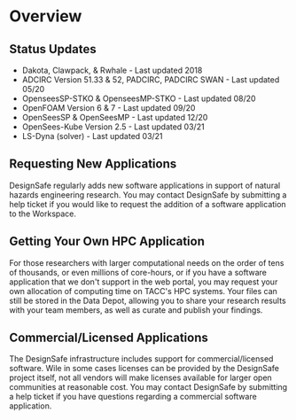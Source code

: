 # Overview

## Status Updates

<ul>
	<li>Dakota, Clawpack, &amp; Rwhale - Last updated 2018</li>
	<li>ADCIRC Version 51.33 &amp; 52, PADCIRC, PADCIRC SWAN - Last updated 05/20</li>
	<li>OpenseesSP-STKO &amp; OpenseesMP-STKO - Last updated 08/20</li>
	<li>OpenFOAM  Version 6 &amp; 7 - Last updated 09/20</li>
	<li>OpenSeesSP  &amp; OpenSeesMP - Last updated 12/20</li>
	<li>OpenSees-Kube Version 2.5 - Last updated 03/21</li>
	<li>LS-Dyna (solver) - Last updated 03/21</li>
</ul>

## Requesting New Applications

DesignSafe regularly adds new software applications in support of natural hazards engineering research. You may contact DesignSafe by submitting a help ticket if you would like to request the addition of a software application to the Workspace.

## Getting Your Own HPC Application

For those researchers with larger computational needs on the order of tens of thousands, or even millions of core-hours, or if you have a software application that we don't support in the web portal, you may request your own allocation of computing time on TACC's HPC systems. Your files can still be stored in the Data Depot, allowing you to share your research results with your team members, as well as curate and publish your findings.

## Commercial/Licensed Applications

The DesignSafe infrastructure includes support for commercial/licensed software. Wile in some cases licenses can be provided by the DesignSafe project itself, not all vendors will make licenses available for larger open communities at reasonable cost. You may contact DesignSafe by submitting a help ticket if you have questions regarding a commercial software application.

